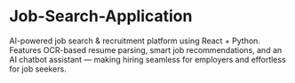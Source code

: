# Job-Search-Application
AI-powered job search &amp; recruitment platform using React + Python. Features OCR-based resume parsing, smart job recommendations, and an AI chatbot assistant — making hiring seamless for employers and effortless for job seekers.
